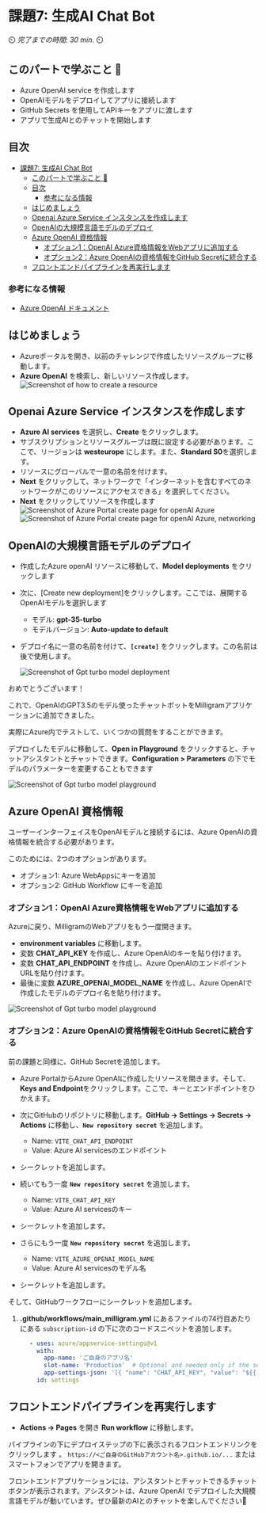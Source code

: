 # 課題7: 生成AI Chat Bot

⏲️ _完了までの時間: 30 min._ ⏲️

## このパートで学ぶこと 🎯

- Azure OpenAI service を作成します
- OpenAIモデルをデプロイしてアプリに接続します
- GitHub Secrets を使用してAPIキーをアプリに渡します
- アプリで生成AIとのチャットを開始します

## 目次

- [課題7: 生成AI Chat Bot](#課題7-生成ai-chat-bot)
  - [このパートで学ぶこと 🎯](#このパートで学ぶこと-)
  - [目次](#目次)
    - [参考になる情報](#参考になる情報)
  - [はじめましょう](#はじめましょう)
  - [Openai Azure Service インスタンスを作成します](#openai-azure-service-インスタンスを作成します)
  - [OpenAIの大規模言語モデルのデプロイ](#openaiの大規模言語モデルのデプロイ)
  - [Azure OpenAI 資格情報](#azure-openai-資格情報)
    - [オプション1：OpenAI Azure資格情報をWebアプリに追加する](#オプション1openai-azure資格情報をwebアプリに追加する)
    - [オプション2：Azure OpenAIの資格情報をGitHub Secretに統合する](#オプション2azure-openaiの資格情報をgithub-secretに統合する)
  - [フロントエンドパイプラインを再実行します](#フロントエンドパイプラインを再実行します)

### 参考になる情報

- [Azure OpenAI ドキュメント](https://learn.microsoft.com/en-us/azure/ai-services/openai/)


## はじめましょう
- Azureポータルを開き、以前のチャレンジで作成したリソースグループに移動します。
- **Azure OpenAI** を検索し、新しいリソース作成します。
    ![Screenshot of how to create a resource](./images/resource-azure-openai.png)


## Openai Azure Service インスタンスを作成します

-  **Azure AI services** を選択し、**Create** をクリックします。
- サブスクリプションとリソースグループは既に設定する必要があります。ここで、リージョンは **westeurope** にします。また、**Standard S0**を選択します。
- リソースにグローバルで一意の名前を付けます。
- **Next** をクリックして、ネットワークで「インターネットを含むすべてのネットワークがこのリソースにアクセスできる」を選択してください。
- **Next** をクリックしてリソースを作成します
  ![Screenshot of Azure Portal create page for openAI Azure](./images/resource-azure-openai-settings.png)
  ![Screenshot of Azure Portal create page for openAI Azure, networking](./images/resource-azure-openai-network.png)


## OpenAIの大規模言語モデルのデプロイ
- 作成したAzure openAI リソースに移動して、**Model deployments** をクリックします
- 次に、[Create new deployment]をクリックします。ここでは、展開するOpenAIモデルを選択します
  - モデル: **gpt-35-turbo** 
  - モデルバージョン: **Auto-update to default**
- デプロイ名に一意の名前を付けて、**`[create]`** をクリックします。この名前は後で使用します。

  ![Screenshot of Gpt turbo model deployment](./images/gpt-turbo-deployment.png)

おめでとうございます！

これで、OpenAIのGPT3.5のモデル使ったチャットボットをMilligramアプリケーションに追加できました。

実際にAzure内でテストして、いくつかの質問をすることができます。

デプロイしたモデルに移動して、**Open in Playground** をクリックすると、チャットアシスタントとチャットできます。**Configuration > Parameters** の下でモデルのパラメーターを変更することもできます
 
![Screenshot of Gpt turbo model playground](./images/gpt-playground.png)


## Azure OpenAI 資格情報

ユーザーインターフェイスをOpenAIモデルと接続するには、Azure OpenAIの資格情報を統合する必要があります。

このためには、2つのオプションがあります。
+ オプション1: Azure WebAppsにキーを追加
+ オプション2: GitHub Workflow にキーを追加

### オプション1：OpenAI Azure資格情報をWebアプリに追加する
Azureに戻り、MilligramのWebアプリをもう一度開きます。

-  **environment variables** に移動します。
- 変数 **CHAT_API_KEY** を作成し、Azure OpenAIのキーを貼り付けます。
- 変数 **CHAT_API_ENDPOINT** を作成し、Azure OpenAIのエンドポイントURLを貼り付けます。
- 最後に変数 **AZURE_OPENAI_MODEL_NAME** を作成し、Azure OpenAIで作成したモデルのデプロイ名を貼り付けます。

![Screenshot of Gpt turbo model playground](./images/milligram-env-vars.png)


### オプション2：Azure OpenAIの資格情報をGitHub Secretに統合する

前の課題と同様に、GitHub Secretを追加します。

- Azure PortalからAzure OpenAIに作成したリソースを開きます。そして、**Keys and Endpoint**をクリックします。ここで、キーとエンドポイントをひかえます。
- 次にGitHubのリポジトリに移動します。**GitHub -> Settings -> Secrets -> Actions** に移動し、**`New repository secret`** を追加します。
   - Name: `VITE_CHAT_API_ENDPOINT`
   - Value: Azure AI servicesのエンドポイント
- シークレットを追加します。

- 続いてもう一度 **`New repository secret`** を追加します。
   - Name: `VITE_CHAT_API_KEY`
   - Value: Azure AI servicesのキー
- シークレットを追加します。
  
- さらにもう一度 **`New repository secret`** を追加します。
   - Name: `VITE_AZURE_OPENAI_MODEL_NAME`
   - Value: Azure AI servicesのモデル名
- シークレットを追加します。

そして、GitHubワークフローにシークレットを追加します。

1. **.github/workflows/main_milligram.yml** にあるファイルの74行目あたりにある `subscription-id` の下に次のコードスニペットを追加します。
   
```yaml
      - uses: azure/appservice-settings@v1
        with:
          app-name: 'ご自身のアプリ名'
          slot-name: 'Production'  # Optional and needed only if the settings have to be configured on the specific deployment slot
          app-settings-json: '[{ "name": "CHAT_API_KEY", "value": "${{ secrets.VITE_CHAT_API_KEY }}", "slotSetting": false }, { "name": "CHAT_API_ENDPOINT", "value":  "${{ secrets.VITE_CHAT_API_ENDPOINT }}", "slotSetting": false }, { "name": "AZURE_OPENAI_MODEL_NAME", "value": "${{ secrets.VITE_AZURE_OPENAI_MODEL_NAME }}", "slotSetting": false }]'
        id: settings
```

## フロントエンドパイプラインを再実行します

- **Actions -> Pages** を開き **Run workflow** に移動します。

パイプラインの下にデプロイステップの下に表示されるフロントエンドリンクをクリックします 。
`https://<ご自身のGitHubアカウント名>.github.io/...`
またはスマートフォンでアプリを開きます。

フロントエンドアプリケーションには、アシスタントとチャットできるチャットボタンが表示されます。アシスタントは、Azure OpenAI でデプロイした大規模言語モデルが動いています。ぜひ最新のAIとのチャットを楽しんでください🎉


